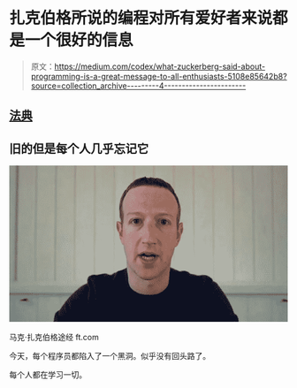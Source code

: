 # 扎克伯格所说的编程对所有爱好者来说都是一个很好的信息

> 原文：<https://medium.com/codex/what-zuckerberg-said-about-programming-is-a-great-message-to-all-enthusiasts-5108e85642b8?source=collection_archive---------4----------------------->

## [法典](http://medium.com/codex)

## 旧的但是每个人几乎忘记它

![](img/9e239bf00bcb627712ca5c1d63d0dc0e.png)

马克·扎克伯格途经 ft.com

今天，每个程序员都陷入了一个黑洞。似乎没有回头路了。

每个人都在学习一切。